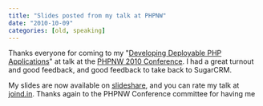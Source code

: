 ```yaml
---
title: "Slides posted from my talk at PHPNW"
date: "2010-10-09"
categories: [old, speaking]
---
```


Thanks everyone for coming to my "[Developing Deployable PHP Applications](http://conference.phpnw.org.uk/phpnw10/schedule/developing-easily-deployable-php-applications/)" at talk at the [PHPNW 2010 Conference](http://conference.phpnw.org.uk/phpnw10/). I had a great turnout and good feedback, and good feedback to take back to SugarCRM.

My slides are now available on [slideshare](http://slidesha.re/9LX3Jp), and you can rate my talk at [joind.in](http://joind.in/2059). Thanks again to the PHPNW Conference committee for having me
